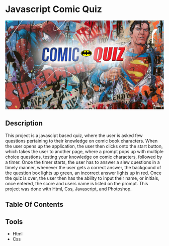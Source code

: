 # Javascript Comic Quiz
![Js Comic Quiz](Comic_Collage.png
)

## Description 
This project is a javascipt based quiz, where the user is asked few questions pertaining to their knowledge on comic book characters. When the user opens up the application, the user then clicks onto the start button, which takes the user to another page, where a prompt pops up with multiple choice questions, testing your knowledge on comic characters, followed by a timer. Once the timer starts, the user has to answer a slew questions in a timely manner, whenever the user gets a correct answer, the backgound of the question box lights up green, an incorrect answer lights up in red. Once the quiz is over, the user then has the ability to input their name, or initials, once entered, the score and users name is listed on the prompt. This project was done with Html, Css, Javascript, and Photoshop.

## Table Of Contents

## Tools
* Html
* Css
